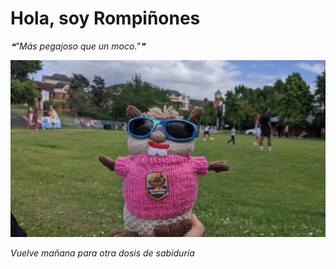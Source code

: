 # Hola, soy Rompiñones

<!--STARTS_HERE_QUOTE_README-->
<i>❝"Más pegajoso que un moco."❞</i>
<!--ENDS_HERE_QUOTE_README-->

<!--START_SECTION:update_image-->
![alt text](https://raw.githubusercontent.com/focaalvarez/rompinones/main/.github/images/IMG_20220611_163900.jpg?raw=true)
<!--END_SECTION:update_image-->

*Vuelve mañana para otra dosis de sabiduría*
